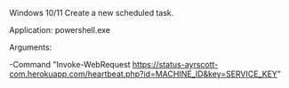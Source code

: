 Windows 10/11
Create a new scheduled task.

Application: powershell.exe

Arguments:

-Command "Invoke-WebRequest https://status-ayrscott-com.herokuapp.com/heartbeat.php?id=MACHINE_ID&key=SERVICE_KEY"